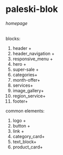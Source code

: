 # paleski-blok

###### homepage ######
blocks:
1. header +
2. header_navigation +
3. responsive_menu +
4. hero +
5. super-sale +
6. categories+
7. month-offer+
7. services+
8. image_gallery+
9. region_service+
10. footer+

common elements:
1. logo +
2. button +
3. link +
4. category_card+
5. text_block+
6. product_card+
